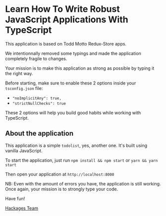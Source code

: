 # Learn How To Write Robust JavaScript Applications With TypeScript

This application is based on Todd Motto Redux-Store apps.

We intentionnally removed some typings and made the application completely fragile to changes.

Your mission is to make this application as strong as possible by typing it the right way.

Before starting, make sure to enable these 2 options inside your `tsconfig.json` file:

- `"noImplicitAny": true,`
- `"strictNullChecks": true`

These 2 options will help you build good habits while working with TypeScript.

## About the application

This application is a simple `todolist`, yes, another one. It's built using vanilla JavaScript.

To start the application, just run `npm install && npm start` or `yarn && yarn start`

Then open your application at `http://localhost:8000`

NB: Even with the amount of errors you have, the application is still working. Once again, your mission is to strongly type your code.

Have fun!

[Hackages Team](https://hackages.io)
